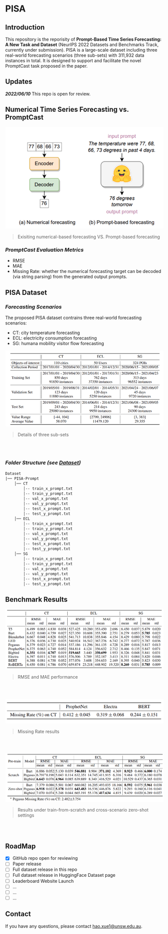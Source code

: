 # PISA

## Introduction
This repository is the reporisity of **Prompt-Based Time Series Forecasting: A New Task and Dataset** (NeurIPS 2022 Datasets and Benchmarks Track, currently under submission). PISA is a large-scale dataset including three real-world forecasting scenarios (three sub-sets) with 311,932 data instances in total. It is designed to support and facilitate the novel PromptCast task proposed in the paper. 

## Updates

***2022/06/10***
This repo is open for review.



## Numerical Time Series Forecasting vs. PromptCast
![](resources/concept.png)

> Exisiting numerical-based forecasting VS. Prompt-based forecasting

### ***PromptCast Evaluation Metrics***
- RMSE
- MAE
- Missing Rate: whether the numerical forecasting target can be decoded (via string parsing) from the generated output prompts.


## PISA Dataset
### ***Forecasting Scenarios***
The proposed PISA dataset contrains three real-world forecasting scenarios:
- CT: city temperature forecasting
- ECL: electricity consumption forecasting
- SG: humana mobility visitor flow forecasting

![](resources/statistics.png)

> Details of three sub-sets
> 
<br></br>

### ***Folder Structure (see [Dataset](Dataset/README.md))***
```text
Dataset
|── PISA-Prompt
    │── CT
        │-- train_x_prompt.txt
        │-- train_y_prompt.txt
        │-- val_x_prompt.txt
        │-- val_y_prompt.txt
        │-- test_x_prompt.txt
        │-- test_y_prompt.txt
    │── ECL
        │-- train_x_prompt.txt
        │-- train_y_prompt.txt
        │-- val_x_prompt.txt
        │-- val_y_prompt.txt
        │-- test_x_prompt.txt
        │-- test_y_prompt.txt  
    │── SG
        │-- train_x_prompt.txt
        │-- train_y_prompt.txt
        │-- val_x_prompt.txt
        │-- val_y_prompt.txt
        │-- test_x_prompt.txt
        │-- test_y_prompt.txt   
```

## Benchmark Results
![](resources/result_1.png)

> RMSE and MAE performance
> 
<br></br>

![](resources/result_2.png)

> Missing Rate results
> 
<br></br>

![](resources/result_3.png)

> Results under train-from-scratch and cross-scenario zero-shot settings
> 
<br></br>

## RoadMap
- [x] GitHub repo open for reviewing  
- [ ] Paper release
- [ ] Full dataset release in this repo
- [ ] Full dataset release in HuggingFace Dataset page 
- [ ] Leaderboard Website Launch
- [ ]  ...
- [ ]  ...
- [ ]  ...

## Contact

If you have any questions, please contact hao.xue1@unsw.edu.au.


